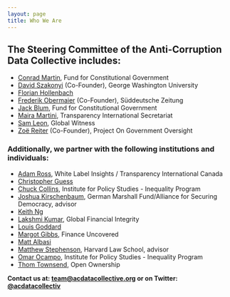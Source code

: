 ```yaml
---
layout: page
title: Who We Are
---
```


## The Steering Committee of the Anti-Corruption Data Collective includes:

- [Conrad Martin](https://www.fcgonline.org/officers/), Fund for Constitutional Government
- [David Szakonyi](https://www.davidszakonyi.com/)  (Co-Founder), George Washington University
- [Florian Hollenbach](https://fhollenbach.org/)
- [Frederik Obermaier](https://www.frederikobermaier.com/about-1/) (Co-Founder), Süddeutsche Zeitung 
- [Jack Blum](https://www.fcgonline.org/officers/), Fund for Constitutional Government
- [Maira Martini](https://voices.transparency.org/@mairarmartini), Transparency International Secretariat
- [Sam Leon](https://www.globalwitness.org/en/blog/?author=Sam%20Leon), Global Witness
- [Zoë Reiter](https://www.pogo.org/about/people/zo%C3%AB-reiter/) (Co-Founder), Project On Government Oversight 


### Additionally, we partner with the following institutions and individuals:

- [Adam Ross](http://whitelabelinsights.com/about), White Label Insights / Transparency International Canada
- [Christopher Guess](https://tryandguess.com/)
- [Chuck Collins](https://ips-dc.org/ips-authors/chuck-collins/),  Institute for Policy Studies - Inequality Program
- [Joshua Kirschenbaum](https://securingdemocracy.gmfus.org/author/joshua-kirschenbaum/), German Marshall Fund/Alliance for Securing Democracy, advisor
- [Keith Ng](https://twitter.com/keith_ng)
- [Lakshmi Kumar](https://gfintegrity.org/staff-member/lakshmi-kumar/),  Global Financial Integrity 
- [Louis Goddard](http://louisg.xyz/)
- [Margot Gibbs](https://www.financeuncovered.org/about-us/our-team/margot-gibbs/), Finance Uncovered
- [Matt Albasi](http://mattalbasi.com/)
- [Matthew Stephenson](https://hls.harvard.edu/faculty/directory/10845/Stephenson), Harvard Law School, advisor
- [Omar Ocampo](https://ips-dc.org/ips-authors/omar-ocampo/),  Institute for Policy Studies - Inequality Program
- [Thom Townsend](https://www.openownership.org/team/thom-townsend/), Open Ownership

__Contact us at: [team@acdatacollective.org](mailto:team@acdatacollective.org) or on Twitter: [@acdatacollectiv](https://twitter.com/acdatacollectiv/)__

